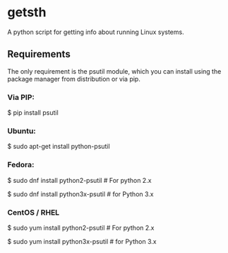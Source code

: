 # getsth
A python script for getting info about running Linux systems.

## Requirements
The only requirement is the psutil module, which you can install using the package manager from distribution or via pip.

### Via PIP:

$ pip install psutil

### Ubuntu:

$ sudo apt-get install python-psutil

### Fedora:

$ sudo dnf install python2-psutil    # For python 2.x

$ sudo dnf install python3x-psutil   # for Python 3.x

### CentOS / RHEL

$ sudo yum install python2-psutil    # For python 2.x

$ sudo yum install python3x-psutil   # for Python 3.x
